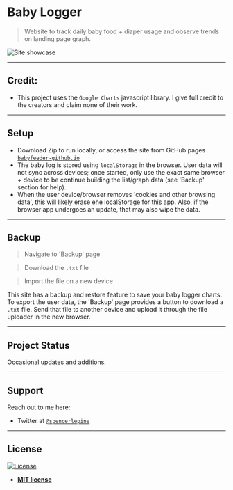 # Baby Logger

> Website to track daily baby food + diaper usage and observe trends on landing page graph.

![Site showcase](https://i.imgur.com/TjfP5iv.gif)

---

## Credit:
- This project uses the ```Google Charts``` javascript library. I give full credit to the creators and claim none of their work.
---

## Setup
 - Download Zip to run locally, or access the site from GitHub pages <a href="http://babyfeeder-github.io" target="_blank">`babyfeeder-github.io`</a>
 - The baby log is stored using ```localStorage``` in the browser. User data will not sync across devices; once started, only use the exact same browser + device to be continue building the list/graph data (see 'Backup' section for help). 
 - When the user device/browser removes 'cookies and other browsing data', this will likely erase ehe localStorage for this app. Also, if the browser app undergoes an update, that may also wipe the data.

---

## Backup
 > Navigate to 'Backup' page

 > Download the ```.txt``` file

 > Import the file on a new device

This site has a backup and restore feature to save your baby logger charts. To export the user data, the 'Backup' page provides a button to download a ```.txt``` file. Send that file to another device and upload it through the file uploader in the new browser.

---

## Project Status
Occasional updates and additions.

---

## Support

Reach out to me here:

- Twitter at  <a href="http://twitter.com/spencerlepine" target="_blank">`@spencerlepine`</a>

---

## License

[![License](http://img.shields.io/:license-mit-blue.svg?style=flat-square)](http://badges.mit-license.org)

- **[MIT license](http://opensource.org/licenses/mit-license.php)**
